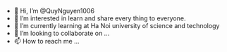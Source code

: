 - 👋 Hi, I’m @QuyNguyen1006
- 👀 I’m interested in learn and share every thing to everyone.
- 🌱 I’m currently learning at Ha Noi university of science and technology
- 💞️ I’m looking to collaborate on ...
- 📫 How to reach me ...

